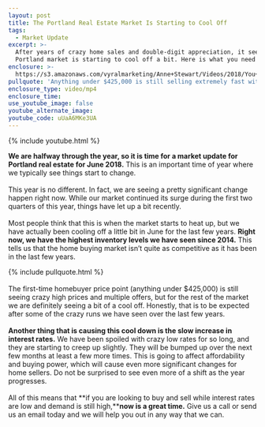 ```yaml
---
layout: post
title: The Portland Real Estate Market Is Starting to Cool Off
tags:
  - Market Update
excerpt: >-
  After years of crazy home sales and double-digit appreciation, it seems the
  Portland market is starting to cool off a bit. Here is what you need to know.
enclosure: >-
  https://s3.amazonaws.com/vyralmarketing/Anne+Stewart/Videos/2018/You+Don%2527t+Want+To+Miss+This+Market+Update+-+Portland+Real+Estate+Agent.mp4
pullquote: 'Anything under $425,000 is still selling extremely fast with multiple offers.'
enclosure_type: video/mp4
enclosure_time:
use_youtube_image: false
youtube_alternate_image:
youtube_code: uUaA6MKe3UA
---
```


{% include youtube.html %}

**We are halfway through the year, so it is time for a market update for Portland real estate for June 2018.** This is an important time of year where we typically see things start to change.<br><br>This year is no different. In fact, we are seeing a pretty significant change happen right now. While our market continued its surge during the first two quarters of this year, things have let up a bit recently.<br><br>Most people think that this is when the market starts to heat up, but we have actually been cooling off a little bit in June for the last few years. **Right now, we have the highest inventory levels we have seen since 2014.** This tells us that the home buying market isn’t quite as competitive as it has been in the last few years.

{% include pullquote.html %}<br><br>The first-time homebuyer price point (anything under $425,000) is still seeing crazy high prices and multiple offers, but for the rest of the market we are definitely seeing a bit of a cool off. Honestly, that is to be expected after some of the crazy runs we have seen over the last few years.<br><br>**Another thing that is causing this cool down is the slow increase in interest rates.** We have been spoiled with crazy low rates for so long, and they are starting to creep up slightly. They will be bumped up over the next few months at least a few more times. This is going to affect affordability and buying power, which will cause even more significant changes for home sellers. Do not be surprised to see even more of a shift as the year progresses.<br><br>All of this means that **if you are looking to buy and sell while interest rates are low and demand is still high,****now is a great time.** Give us a call or send us an email today and we will help you out in any way that we can.

&nbsp;
